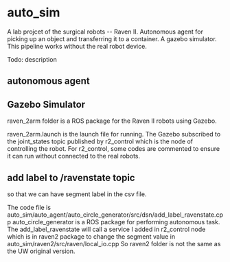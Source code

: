# auto_sim
A lab projcet of the surgical robots -- Raven II. Autonomous agent for picking up an object and transferring it to a container. A gazebo simulator. This pipeline works without the real robot device.

Todo: description

## autonomous agent


## Gazebo Simulator
raven_2arm folder is a ROS package for the Raven II robots using Gazebo.

raven_2arm.launch is the launch file for running. The Gazebo subscribed to the joint_states topic published by r2_control which is the node of controlling the robot. For r2_control, some codes are commented to ensure it can run without connected to the real robots.

## add label to /ravenstate topic
so that we can have segment label in the csv file.

The code file is auto_sim/auto_agent/auto_circle_generator/src/dsn/add_label_ravenstate.cpp
auto_circle_generator is a ROS package for performing autonomous task.
The add_label_ravenstate will call a service I added in r2_control node which is in raven2 package to change the segment value in auto_sim/raven2/src/raven/local_io.cpp
So raven2 folder is not the same as the UW original version.


## 
